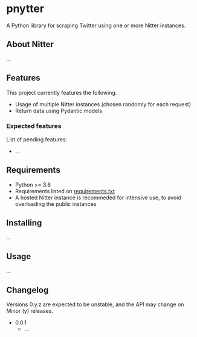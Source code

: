 # pnytter

A Python library for scraping Twitter using one or more Nitter instances.

## About Nitter

...

## Features

This project currently features the following:

- Usage of multiple Nitter instances (chosen randomly for each request)
- Return data using Pydantic models

### Expected features

List of pending features:

- ...

## Requirements

- Python >= 3.6
- Requirements listed on [requirements.txt](requirements.txt)
- A hosted Nitter instance is recommeded for intensive use, to avoid overloading the public instances

## Installing

...

## Usage

...

## Changelog

Versions 0.y.z are expected to be unstable, and the API may change on Minor (y) releases.

- 0.0.1
  - ...
